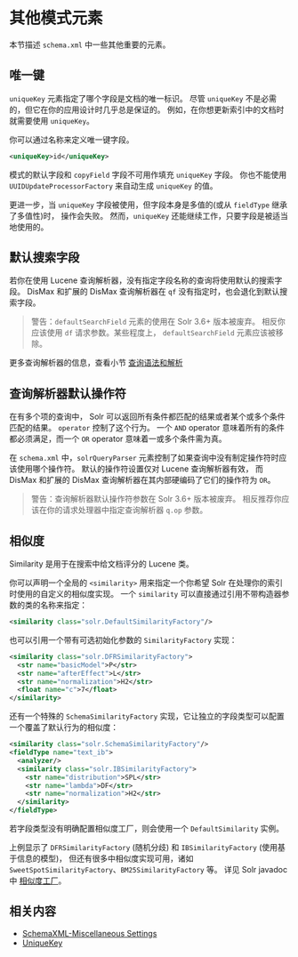 # 其他模式元素

本节描述 `schema.xml` 中一些其他重要的元素。

## 唯一键

`uniqueKey` 元素指定了哪个字段是文档的唯一标识。
尽管 `uniqueKey` 不是必需的，但它在你的应用设计时几乎总是保证的。
例如，在你想更新索引中的文档时就需要使用 `uniqueKey`。

你可以通过名称来定义唯一键字段。

```xml
<uniqueKey>id</uniqueKey>
```

模式的默认字段和 `copyField` 字段不可用作填充 `uniqueKey` 字段。
你也不能使用 `UUIDUpdateProcessorFactory` 来自动生成 `uniqueKey` 的值。

更进一步，当 `uniqueKey` 字段被使用，但字段本身是多值的(或从 `fieldType` 继承了多值性)时，
操作会失败。
然而，`uniqueKey` 还能继续工作，只要字段是被适当地使用的。

## 默认搜索字段

若你在使用 Lucene 查询解析器，没有指定字段名称的查询将使用默认的搜索字段。
DisMax 和扩展的 DisMax 查询解析器在 `qf` 没有指定时，也会退化到默认搜索字段。

> 警告：`defaultSearchField` 元素的使用在 Solr 3.6+ 版本被废弃。
> 相反你应该使用 `df` 请求参数。某些程度上， `defaultSearchField` 元素应该被移除。

更多查询解析器的信息，查看小节 [查询语法和解析](../searching/query_syntax/readme.md)

## 查询解析器默认操作符

在有多个项的查询中， Solr 可以返回所有条件都匹配的结果或者某个或多个条件匹配的结果。
`operator` 控制了这个行为。
一个 `AND` operator 意味着所有的条件都必须满足，而一个 `OR` operator 意味着一或多个条件需为真。

在 `schema.xml` 中，`solrQueryParser` 元素控制了如果查询中没有制定操作符时应该使用哪个操作符。
默认的操作符设置仅对 Lucene 查询解析器有效，
而 DisMax 和扩展的 DisMax 查询解析器在其内部硬编码了它们的操作符为 `OR`。

> 警告：查询解析器默认操作符参数在 Solr 3.6+ 版本被废弃。
> 相反推荐你应该在你的请求处理器中指定查询解析器 `q.op` 参数。

## 相似度

Similarity 是用于在搜索中给文档评分的 Lucene 类。

你可以声明一个全局的 `<similarity>` 用来指定一个你希望 Solr 在处理你的索引时使用的自定义的相似度实现。
一个 `similarity` 可以直接通过引用不带构造器参数的类的名称来指定：

```xml
<similarity class="solr.DefaultSimilarityFactory"/>
```

也可以引用一个带有可选初始化参数的 `SimilarityFactory` 实现：

```xml
<similarity class="solr.DFRSimilarityFactory">
  <str name="basicModel">P</str>
  <str name="afterEffect">L</str>
  <str name="normalization">H2</str>
  <float name="c">7</float>
</similarity>
```

还有一个特殊的 `SchemaSimilarityFactory` 实现，它让独立的字段类型可以配置一个覆盖了默认行为的相似度：

```xml
<similarity class="solr.SchemaSimilarityFactory"/>
<fieldType name="text_ib">
  <analyzer/>
  <similarity class="solr.IBSimilarityFactory">
    <str name="distribution">SPL</str>
    <str name="lambda">DF</str>
    <str name="normalization">H2</str>
  </similarity>
</fieldType>
```

若字段类型没有明确配置相似度工厂，则会使用一个 `DefaultSimilarity` 实例。

上例显示了 `DFRSimilarityFactory` (随机分歧) 和 `IBSimilarityFactory` (使用基于信息的模型)，
但还有很多中相似度实现可用，诸如 `SweetSpotSimilarityFactory`、`BM25SimilarityFactory` 等。
详见 Solr javadoc 中 [相似度工厂](http://lucene.apache.org/solr/5_2_0/solr-core/org/apache/solr/search/similarities/package-summary.html)。

## 相关内容

* [SchemaXML-Miscellaneous Settings](http://wiki.apache.org/solr/SchemaXml#Miscellaneous_Settings)
* [UniqueKey](http://wiki.apache.org/solr/UniqueKey)
